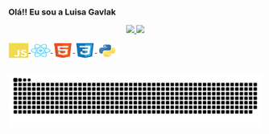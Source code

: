 ### Olá!! Eu sou a Luisa Gavlak


<div align="center">
  <a href="https://github.com/luhgavlak">
  <img height="150em" src="https://github-readme-stats.vercel.app/api?username=luhgavlak&show_icons=true&theme=cobalt&include_all_commits=true&count_private=true"/>
  <img height="150em" src="https://github-readme-stats.vercel.app/api/top-langs/?username=luhgavlak&layout=compact&langs_count=7&theme=cobalt"/>
</div>
  
  <div style="display: inline_block"><br>
  <img align="center" alt="Js" height="30" width="40" src="https://raw.githubusercontent.com/devicons/devicon/master/icons/javascript/javascript-plain.svg">
  <img align="center" alt="React" height="30" width="40" src="https://raw.githubusercontent.com/devicons/devicon/master/icons/react/react-original.svg">
  <img align="center" alt="HTML" height="30" width="40" src="https://raw.githubusercontent.com/devicons/devicon/master/icons/html5/html5-original.svg">
  <img align="center" alt="CSS" height="30" width="40" src="https://raw.githubusercontent.com/devicons/devicon/master/icons/css3/css3-original.svg">
  <img align="center" alt="Python" height="30" width="40" src="https://raw.githubusercontent.com/devicons/devicon/master/icons/python/python-original.svg">
  
  ##
  
  
 ![Snake animation](https://github.com/luhgavlak/luhgavlak/blob/output/github-contribution-grid-snake.svg)

